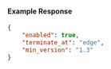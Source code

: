 <!-- Code generated for API Clients. DO NOT EDIT. -->

#### Example Response

```json
{
	"enabled": true,
	"terminate_at": "edge",
	"min_version": "1.3"
}
```
